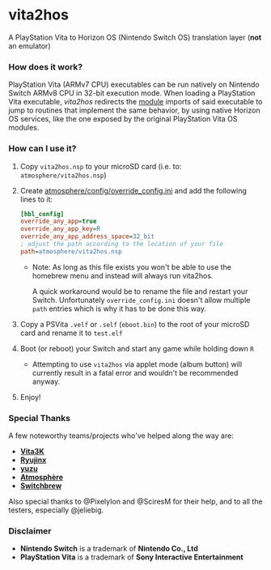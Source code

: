 # vita2hos
A PlayStation Vita to Horizon OS (Nintendo Switch OS) translation layer (**not** an emulator)

### How does it work?

PlayStation Vita (ARMv7 CPU) executables can be run natively on Nintendo Switch ARMv8 CPU in 32-bit execution mode.
When loading a PlayStation Vita executable, _vita2hos_ redirects the [module](https://wiki.henkaku.xyz/vita/Modules) imports of said executable to jump to routines that implement the same behavior, by using native Horizon OS services, like the one exposed by the original PlayStation Vita OS modules.

### How can I use it?

1. Copy `vita2hos.nsp` to your microSD card (i.e. to: `atmosphere/vita2hos.nsp`)
2. Create [atmosphere/config/override_config.ini](https://github.com/Atmosphere-NX/Atmosphere/blob/master/config_templates/override_config.ini) and add the following lines to it:

    ```ini
    [hbl_config]
    override_any_app=true
    override_any_app_key=R
    override_any_app_address_space=32_bit
    ; adjust the path according to the location of your file
    path=atmosphere/vita2hos.nsp

    ```

    - Note: As long as this file exists you won't be able to use the homebrew menu and instead will always run vita2hos.

      A quick workaround would be to rename the file and restart your Switch.
      Unfortunately `override_config.ini` doesn't allow multiple `path` entries which is why it has to be done this way.

3. Copy a PSVita `.velf` or `.self` (`eboot.bin`) to the root of your microSD card and rename it to `test.elf`
4. Boot (or reboot) your Switch and start any game while holding down `R`
    - Attempting to use `vita2hos` via applet mode (album button) will currently result in a fatal error and wouldn't be recommended anyway.
5. Enjoy!

### Special Thanks
A few noteworthy teams/projects who've helped along the way are:
* **[Vita3K](https://vita3k.org/)**
* **[Ryujinx](https://ryujinx.org/)**
* **[yuzu](https://yuzu-emu.org/)**
* **[Atmosphère](https://github.com/Atmosphere-NX/Atmosphere)**
* **[Switchbrew](https://github.com/switchbrew/)**

Also special thanks to @PixelyIon and @SciresM for their help, and to all the testers, especially @jeliebig.

### Disclaimer
* **Nintendo Switch** is a trademark of **Nintendo Co., Ltd**
* **PlayStation Vita** is a trademark of **Sony Interactive Entertainment**
